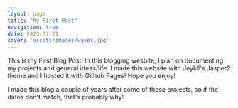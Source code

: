 ```yaml
---
layout: page
title: "My First Post"
navigation: true
date: 2023-07-21
cover: 'assets/images/waves.jpg'
---
```

This is my First Blog Post! In this blogging wesbite, I plan on documenting my projects and general ideas/life. I made this website with 
Jeykll's Jasper2 theme and I hosted it with Github Pages! Hope you enjoy!

I made this blog a couple of years after some of these projects, so if the dates don't match, that's probably why!

